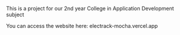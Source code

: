 This is a project for our 2nd year College in Application Development subject

You can access the website here: electrack-mocha.vercel.app
 
